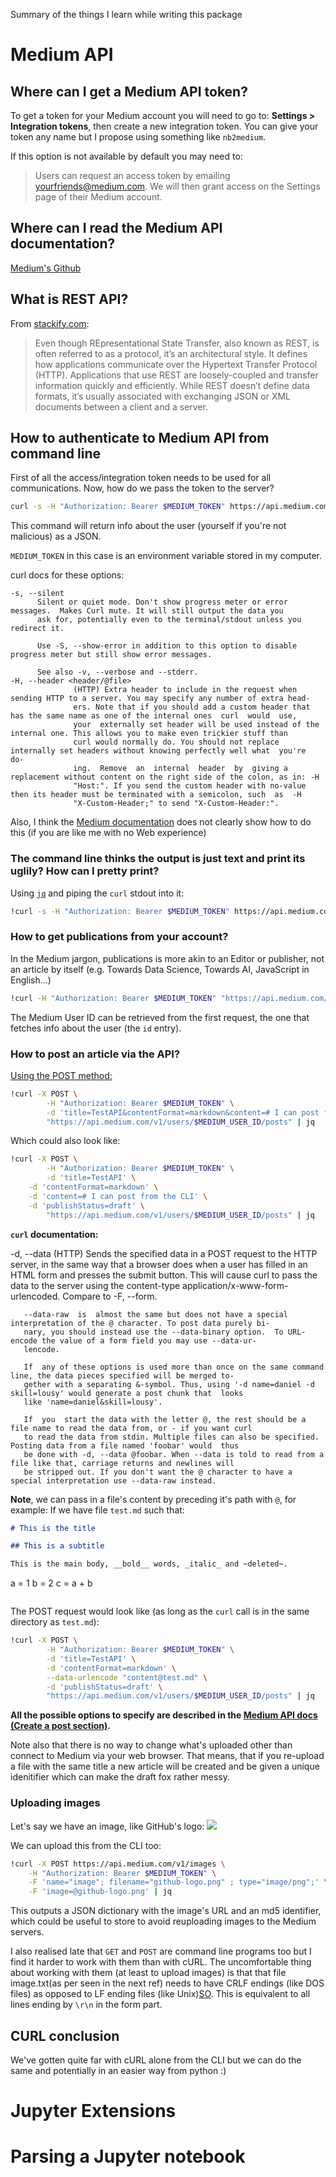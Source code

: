 Summary of the things I learn while writing this package

# Medium API

## Where can I get a Medium API token?

To get a token for your Medium account you will need to go to: __Settings > Integration tokens__, then create a new integration token. You can give your token any name but I propose using something like `nb2medium`.

If this option is not available by default you may need to:
> Users can request an access token by emailing yourfriends@medium.com. We will then grant access on the Settings page of their Medium account.

## Where can I read the Medium API documentation?

[Medium's Github](https://github.com/Medium/medium-api-docs)

## What is REST API?

From [stackify.com](https://stackify.com/rest-api-tutorial/):
> Even though REpresentational State Transfer, also known as REST, is often referred to as a protocol, it’s an architectural style. It defines how applications communicate over the Hypertext Transfer Protocol (HTTP). Applications that use REST are loosely-coupled and transfer information quickly and efficiently. While REST doesn’t define data formats, it’s usually associated with exchanging JSON or XML documents between a client and a server.

## How to authenticate to Medium API from command line

First of all the access/integration token needs to be used for all communications. Now, how do we pass the token to the server?
```sh
curl -s -H "Authorization: Bearer $MEDIUM_TOKEN" https://api.medium.com/v1/me 
```
This command will return info about the user (yourself if you're not malicious) as a JSON.

`MEDIUM_TOKEN` in this case is an environment variable stored in my computer.

curl docs for these options:
```
-s, --silent
      Silent or quiet mode. Don't show progress meter or error messages.  Makes Curl mute. It will still output the data you
      ask for, potentially even to the terminal/stdout unless you redirect it.

      Use -S, --show-error in addition to this option to disable progress meter but still show error messages.

      See also -v, --verbose and --stderr.
-H, --header <header/@file>
              (HTTP) Extra header to include in the request when sending HTTP to a server. You may specify any number of extra head‐
              ers. Note that if you should add a custom header that has the same name as one of the internal ones  curl  would  use,
              your  externally set header will be used instead of the internal one. This allows you to make even trickier stuff than
              curl would normally do. You should not replace internally set headers without knowing perfectly well what  you're  do‐
              ing.  Remove  an  internal  header  by  giving a replacement without content on the right side of the colon, as in: -H
              "Host:". If you send the custom header with no-value then its header must be terminated with a semicolon, such  as  -H
              "X-Custom-Header;" to send "X-Custom-Header:".
```


Also, I think the [Medium documentation](https://github.com/Medium/medium-api-docs#31-users) does not clearly show how to do this (if you are like me with no Web experience)

### The command line thinks the output is just text and print its uglily? How can I pretty print?

Using [`jq`](https://ostechnix.com/how-to-parse-and-pretty-print-json-with-linux-commandline-tools/) and piping the `curl` stdout into it:
```bash
!curl -s -H "Authorization: Bearer $MEDIUM_TOKEN" https://api.medium.com/v1/me | jq
```


### How to get publications from your account?

In the Medium jargon, publications is more akin to an Editor or publisher, not an article by itself (e.g. Towards Data Science, Towards AI, JavaScript in English...)

```bash
!curl -H "Authorization: Bearer $MEDIUM_TOKEN" "https://api.medium.com/v1/users/$MEDIUM_USER_ID/publications" | jq
```

The Medium User ID can be retrieved from the first request, the one that fetches info about the user (the `id` entry).

### How to post an article via the API?

[Using the POST method:](https://github.com/Medium/medium-api-docs#33-posts)

```bash
!curl -X POST \
        -H "Authorization: Bearer $MEDIUM_TOKEN" \
        -d 'title=TestAPI&contentFormat=markdown&content=# I can post from the CLI&publishStatus=draft' \
        "https://api.medium.com/v1/users/$MEDIUM_USER_ID/posts" | jq
```

Which could also look like:
```bash
!curl -X POST \
        -H "Authorization: Bearer $MEDIUM_TOKEN" \
        -d 'title=TestAPI' \
	-d 'contentFormat=markdown' \
	-d 'content=# I can post from the CLI' \
	-d 'publishStatus=draft' \
        "https://api.medium.com/v1/users/$MEDIUM_USER_ID/posts" | jq
```

__`curl` documentation:__

-d, --data <data>
       (HTTP)  Sends the specified data in a POST request to the HTTP server, in the same way that a browser does when a user
       has filled in an HTML form and presses the submit button. This will cause curl to pass the data to  the  server  using
       the content-type application/x-www-form-urlencoded.  Compare to -F, --form.

       --data-raw  is  almost the same but does not have a special interpretation of the @ character. To post data purely bi‐
       nary, you should instead use the --data-binary option.  To URL-encode the value of a form field you may use --data-ur‐
       lencode.

       If  any of these options is used more than once on the same command line, the data pieces specified will be merged to‐
       gether with a separating &-symbol. Thus, using '-d name=daniel -d skill=lousy' would generate a post chunk that  looks
       like 'name=daniel&skill=lousy'.

       If  you  start the data with the letter @, the rest should be a file name to read the data from, or - if you want curl
       to read the data from stdin. Multiple files can also be specified. Posting data from a file named 'foobar' would  thus
       be done with -d, --data @foobar. When --data is told to read from a file like that, carriage returns and newlines will
       be stripped out. If you don't want the @ character to have a special interpretation use --data-raw instead.


__Note__, we can pass in a file's content by preceding it's path with `@`, for example:
If we have file `test.md` such that:
```md
# This is the title

## This is a subtitle

This is the main body, __bold__ words, _italic_ and ~deleted~.
```
a = 1
b = 2
c = a + b
```
```

The POST request would look like (as long as the `curl` call is in the same directory as `test.md`):
```bash
!curl -X POST \
        -H "Authorization: Bearer $MEDIUM_TOKEN" \
        -d 'title=TestAPI' \
        -d 'contentFormat=markdown' \
        --data-urlencode "content@test.md" \
        -d 'publishStatus=draft' \
        "https://api.medium.com/v1/users/$MEDIUM_USER_ID/posts" | jq
```

__All the possible options to specify are described in the [Medium API docs (Create a post section)](https://github.com/Medium/medium-api-docs#creating-a-post).__

Note also that there is no way to change what's uploaded other than connect to Medium via your web browser. That means, that if you re-upload a file with the same title a new article will be created and be given a unique idenitifier which can make the draft fox rather messy.

### Uploading images

Let's say we have an image, like GitHub's logo:
![](https://cdn.afterdawn.fi/v3/news/original/github-logo.png)

We can upload this from the CLI too:
```bash
!curl -X POST https://api.medium.com/v1/images \
	-H "Authorization: Bearer $MEDIUM_TOKEN" \
	-F 'name="image"; filename="github-logo.png" ; type="image/png";' \
	-F 'image=@github-logo.png' | jq
```

This outputs a JSON dictionary with the image's URL and an md5 identifier, which could be useful to store to avoid reuploading images to the Medium servers.

I also realised late that `GET` and `POST` are command line programs too but I find it harder to work with them than with cURL.
The uncomfortable thing about working with them (at least to upload images) is that that file image.txt(as per seen in the next ref) needs to have CRLF endings (like DOS files) as opposed to LF ending files (like Unix)[SO](https://stackoverflow.com/a/10765244/12821043). This is equivalent to all lines ending by `\r\n` in the form part.

## CURL conclusion

We've gotten quite far with cURL alone from the CLI but we can do the same and potentially in an easier way from python :)

# Jupyter Extensions

# Parsing a Jupyter notebook
